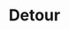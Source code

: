 ---
layout: film

excerpt: After his girlfriend Sue has left for the West Coast, Al Roberts decides to join her and starts a journey hitchhiking westwards. When he finds a driver who'd given him a lift dead, he decides to get rid of the body and take the man's identity, fearing he'd be accused of murder if he would go to the police. However, Vera, a hitchhiking girl Al picks up, sees through him and starts blackmailing him into going along with her schemes which get him deeper and deeper into trouble.
title: Detour
runtime: 67
genre:
- Film Noir
- Crime
- Drama
silent: no
decade: 1940s
recommended: yes
editors-rating: 4
image:  /feature-images/Detour-1945.jpg
video: https://www.youtube.com/embed/tap67KjjPu8?rel=0&amp;controls=0&amp;showinfo=0
synopsis: After his girlfriend Sue has left for the West Coast, Al Roberts decides to join her and starts a journey hitchhiking westwards. When he finds a driver who'd given him a lift dead, he decides to get rid of the body and take the man's identity, fearing he'd be accused of murder if he would go to the police. However, Vera, a hitchhiking girl Al picks up, sees through him and starts blackmailing him into going along with her schemes which get him deeper and deeper into trouble.
director:  Edgar G. Ulmer
year: 1945
country: USA
language: English
cast:
- Tom Neal
- Ann Savage
- Claudia Drake
imdb: http://www.imdb.com/title/tt0037638/?ref_=nv_sr_4

--- 
